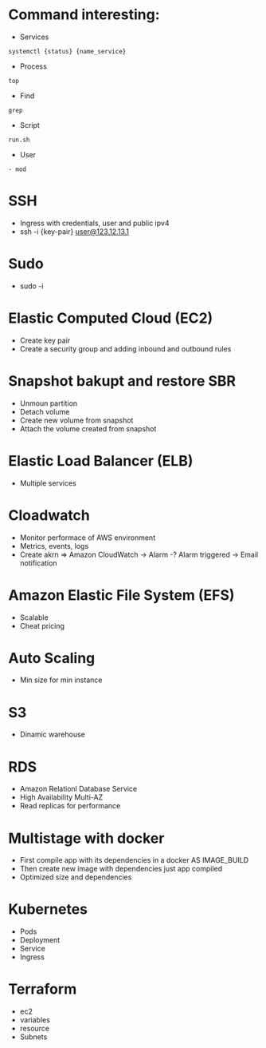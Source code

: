 # Command interesting:
- Services
```
systemctl {status} {name_service}
```
- Process
```
top
```
- Find
```
grep
```

- Script
```
run.sh
```
- User
```
- mod
```

# SSH
 - Ingress with credentials, user and public ipv4
 - ssh -i {key-pair} user@123.12.13.1

# Sudo
 - sudo -i

# Elastic Computed Cloud (EC2)
- Create key pair
- Create a security group and adding inbound and outbound rules 

# Snapshot bakupt and restore SBR
- Unmoun partition
- Detach volume
- Create new volume from snapshot
- Attach the volume created from snapshot

# Elastic Load Balancer (ELB)
- Multiple services

# Cloadwatch
- Monitor performace of AWS environment
- Metrics, events, logs
- Create akrn => Amazon CloudWatch -> Alarm -? Alarm triggered -> Email notification

# Amazon Elastic File System (EFS)
- Scalable
- Cheat pricing

# Auto Scaling
- Min size for min instance

# S3
- Dinamic warehouse

# RDS
 - Amazon Relationl Database Service
 - High Availability Multi-AZ
 - Read replicas for performance

# Multistage with docker
 - First compile app with its dependencies in a docker AS IMAGE_BUILD
 - Then create new image with dependencies just app compiled
 - Optimized size and dependencies

# Kubernetes
- Pods
- Deployment
- Service
- Ingress

# Terraform
- ec2
- variables
- resource
- Subnets
